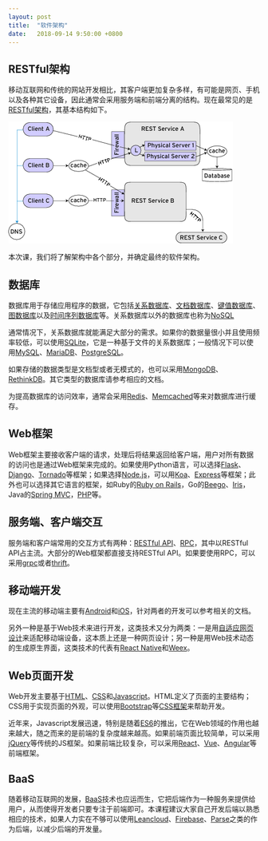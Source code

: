 ```yaml
---
layout: post
title:  "软件架构"
date:   2018-09-14 9:50:00 +0800
---
```


## RESTful架构

移动互联网和传统的网站开发相比，其客户端更加复杂多样，有可能是网页、手机以及各种其它设备，因此通常会采用服务端和前端分离的结构。现在最常见的是[RESTful架构][restful]，其基本结构如下。

![software_arch][]

本次课，我们将了解架构中各个部分，并确定最终的软件架构。

## 数据库

数据库用于存储应用程序的数据，它包括[关系数据库][rdb]、[文档数据库][documentdb]、[键值数据库][kvdb]、[图数据库][graphdb]以及[时间序列数据库][timedb]等。关系数据库以外的数据库也称为[NoSQL][]

通常情况下，关系数据库就能满足大部分的需求。如果你的数据量很小并且使用频率较低，可以使用[SQLite][]，它是一种基于文件的关系数据库；一般情况下可以使用[MySQL][]、[MariaDB][]、[PostgreSQL][]。

如果存储的数据类型是文档型或者无模式的，也可以采用[MongoDB][]、[RethinkDB][]。其它类型的数据库请参考相应的文档。

为提高数据库的访问效率，通常会采用[Redis][]、[Memcached][]等来对数据库进行缓存。

## Web框架

Web框架主要接收客户端的请求，处理后将结果返回给客户端，用户对所有数据的访问也是通过Web框架来完成的。如果使用Python语言，可以选择[Flask][]、[Django][]、[Tornado][]等框架；如果选择[Node.js][]，可以用[Koa][]、[Express][]等框架；此外也可以选择其它语言的框架，如Ruby的[Ruby on Rails][ror]，Go的[Beego][]、[Iris][]，Java的[Spring MVC][spring_mvc]，[PHP][]等。

## 服务端、客户端交互

服务端和客户端常用的交互方式有两种：[RESTful API][restful]、[RPC][]，其中以RESTful API占主流。大部分的Web框架都直接支持RESTful API。如果要使用RPC，可以采用[grpc][]或者[thrift][]。

## 移动端开发

现在主流的移动端主要有[Android][]和[iOS][]，针对两者的开发可以参考相关的文档。

另外一种是基于Web技术来进行开发，这类技术又分为两类：一是用[自适应网页设计][responsive_design]来适配移动端设备，这本质上还是一种网页设计；另一种是用Web技术动态的生成原生界面，这类技术的代表有[React Native][]和[Weex][]。

## Web页面开发

Web开发主要基于[HTML][]、[CSS][]和[Javascript][]。HTML定义了页面的主要结构；CSS用于实现页面的外观，可以使用[Bootstrap][]等[CSS框架][css_framework]来帮助开发。

近年来，Javascript发展迅速，特别是随着[ES6][]的推出，它在Web领域的作用也越来越大，随之而来的是前端的复杂度越来越高。如果前端页面比较简单，可以采用[jQuery][]等传统的JS框架。如果前端比较复杂，可以采用[React][]、[Vue][]、[Angular][]等前端框架。

## BaaS

随着移动互联网的发展，[BaaS][]技术也应运而生，它把后端作为一种服务来提供给用户，从而使得开发者只要专注于前端即可。本课程建议大家自己开发后端以熟悉相应的技术，如果人力实在不够可以使用[Leancloud][]、[Firebase][]、[Parse][]之类的作为后端，以减少后端的开发量。

[android]: https://developer.android.com/?hl=zh-cn
[angular]: https://angular.io/
[baas]: https://en.wikipedia.org/wiki/Mobile_backend_as_a_service
[beego]: https://beego.me/
[bootstrap]: https://getbootstrap.com/
[css]: http://www.w3school.com.cn/css3/index.ASP
[css_framework]: https://github.com/troxler/awesome-css-frameworks
[django]: https://www.djangoproject.com/
[documentdb]: https://en.wikipedia.org/wiki/Document-oriented_database
[es6]: http://es6.ruanyifeng.com/
[express]: https://expressjs.com/zh-cn/
[firebase]: https://firebase.google.com/
[flask]: http://flask.pocoo.org/
[graphdb]: https://en.wikipedia.org/wiki/Graph_database
[grpc]: https://grpc.io/
[html]: https://www.w3schools.com/html/html5_intro.asp
[ios]: https://developer.apple.com/
[iris]: https://iris-go.com/
[javascript]: https://wangdoc.com/javascript/
[jquery]: https://jquery.com/
[koa]: https://koajs.com/
[kvdb]: https://en.wikipedia.org/wiki/Key-value_database
[leancloud]: https://leancloud.cn/
[mariadb]: https://mariadb.org/
[memcached]: https://memcached.org/
[mongodb]: https://github.com/mongo/mongo
[mysql]: http://mysql.com/
[node.js]: https://nodejs.org/en/
[nosql]: https://zh.wikipedia.org/wiki/NoSQL
[parse]: https://parseplatform.org/
[php]: http://php.net/
[postgresql]: http://www.postgresql.org/
[rdb]: https://zh.wikipedia.org/wiki/%E5%85%B3%E7%B3%BB%E6%95%B0%E6%8D%AE%E5%BA%93
[react native]: https://facebook.github.io/react-native/
[react]: https://reactjs.org/
[redis]: https://redis.io/
[responsive_design]: http://www.ruanyifeng.com/blog/2012/05/responsive_web_design.html
[restful]: http://www.ruanyifeng.com/blog/2011/09/restful.html
[rethinkdb]: https://github.com/rethinkdb/rethinkdb
[ror]: https://rubyonrails.org/
[rpc]: https://en.wikipedia.org/wiki/Remote_procedure_call
[software_arch]: /assets/images/software_arch.gif "REST-based architecture"
[spring_mvc]: https://docs.spring.io/spring/docs/current/spring-framework-reference/web.html 
[sqlite]: https://www.sqlite.org/index.html
[thrift]: https://thrift.apache.org/
[timedb]: https://en.wikipedia.org/wiki/Time_series_database
[tornado]: http://www.tornadoweb.org/en/stable/
[vue]: https://cn.vuejs.org/index.html
[weex]: https://weex.apache.org/cn/guide/
